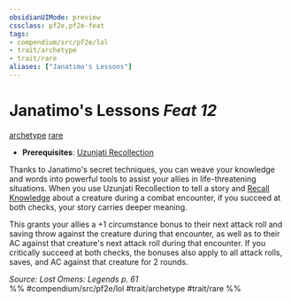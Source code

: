 ```yaml
---
obsidianUIMode: preview
cssclass: pf2e,pf2e-feat
tags:
- compendium/src/pf2e/lol
- trait/archetype
- trait/rare
aliases: ["Janatimo's Lessons"]
---
```

# Janatimo's Lessons  *Feat 12*  
[archetype](rules/traits/archetype.md)  [rare](rules/traits/rare.md)  

- **Prerequisites**: [Uzunjati Recollection](compendium/feats/uzunjati-recollection-locg.md)

Thanks to Janatimo's secret techniques, you can weave your knowledge and words into powerful tools to assist your allies in life-threatening situations. When you use Uzunjati Recollection to tell a story and [Recall Knowledge](rules/actions/recall-knowledge.md) about a creature during a combat encounter, if you succeed at both checks, your story carries deeper meaning.

This grants your allies a +1 circumstance bonus to their next attack roll and saving throw against the creature during that encounter, as well as to their AC against that creature's next attack roll during that encounter. If you critically succeed at both checks, the bonuses also apply to all attack rolls, saves, and AC against that creature for 2 rounds.

*Source: Lost Omens: Legends p. 61*  
%% #compendium/src/pf2e/lol #trait/archetype #trait/rare %%